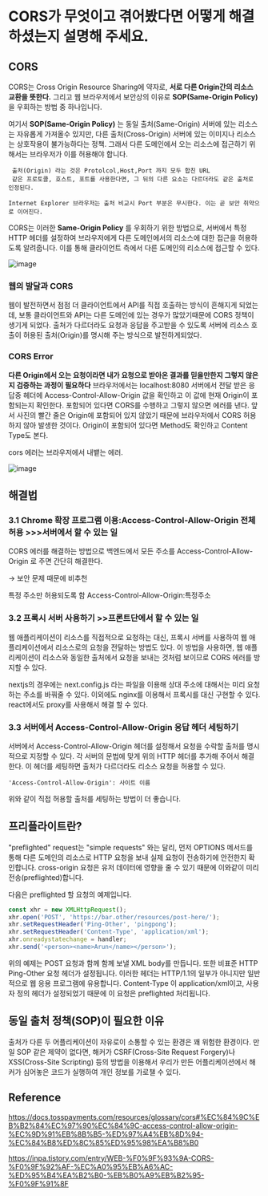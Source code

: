 # CORS가 무엇이고 겪어봤다면 어떻게 해결하셨는지 설명해 주세요.
  
## CORS
CORS는 Cross Origin Resource Sharing에 약자로, **서로 다른 Origin간의 리소스 교환을 뜻한다.** 그리고 웹 브라우저에서 보안상의 이유로 **SOP(Same-Origin Policy)** 을 우회하는 방법 중 하나입니다.

여기서 **SOP(Same-Origin Policy)** 는 동일 출처(Same-Origin) 서버에 있는 리소스는 자유롭게 가져올수 있지만, 다른 출처(Cross-Origin) 서버에 있는 이미지나 리소스는 상호작용이 불가능하다는 정책. 그래서 다른 도메인에서 오는 리소스에 접근하기 위해서는 브라우저가 이를 허용해야 합니다.

```
 출처(Origin) 라는 것은 Protolcol,Host,Port 까지 모두 합친 URL
 같은 프로토콜, 호스트, 포트를 사용한다면, 그 뒤의 다른 요소는 다르더라도 같은 출처로 인정된다.

Internet Explorer 브라우저는 출처 비교시 Port 부분은 무시한다. 이는 곧 보안 취약으로 이어진다.
```

CORS는 이러한 **Same-Origin Policy** 를 우회하기 위한 방법으로, 서버에서 특정 HTTP 헤더를 설정하여 브라우저에게 다른 도메인에서의 리소스에 대한 접근을 허용하도록 알려줍니다. 이를 통해 클라이언트 측에서 다른 도메인의 리소스에 접근할 수 있다.

 

![image](https://github.com/theo-jin/CS_ARCHIVE/assets/83561523/301ab0cf-73ee-4b9e-ae3a-4e9bf834f514)


### 웹의 발달과 CORS
웹이 발전하면서 점점 더 클라이언트에서 API를 직접 호출하는 방식이 흔해지게 되었는데, 보통 클라이언트와 API는 다른 도메인에 있는 경우가 많았기때문에 CORS 정책이 생기게 되었다. 출처가 다르더라도 요청과 응답을 주고받을 수 있도록 서버에 리소스 호출이 허용된 출처(Origin)를 명시해 주는 방식으로 발전하게되었다.

### CORS Error
**다른 Origin에서 오는 요청이라면 내가 요청으로 받아온 결과를 믿을만한지 그렇지 않은지 검증하는 과정이 필요하다**
브라우저에서는 localhost:8080 서버에서 전달 받은 응답중 헤더에 Access-Control-Allow-Origin 값을 확인하고 이 값에 현재 Origin이 포함되는지 확인한다. 포함되어 있다면 CORS를 수행하고 그렇지 않으면 에러를 낸다. 앞서 사진의 빨간 줄은 Origin에 포함되어 있지 않았기 때문에 브라우저에서 CORS 허용하지 않아 발생한 것이다. Origin이 포함되어 있다면 Method도 확인하고 Content Type도 본다.

cors 에러는 브라우저에서 내뱉는 에러.

![image](https://github.com/theo-jin/CS_ARCHIVE/assets/83561523/742efca3-e2ae-49f0-844d-b42430a2a004)


## 해결법

### 3.1 Chrome 확장 프로그램 이용:Access-Control-Allow-Origin 전체 허용 >>>서버에서 할 수 있는 일

CORS 에러를 해결하는 방법으로 백엔드에서 모든 주소를 Access-Control-Allow-Origin 로 주면 간단히 해결한다.

→ 보안 문제 때문에 비추천

특정 주소만 허용되도록 함 Access-Control-Allow-Origin:특정주소

### 3.2 프록시 서버 사용하기  >>프론트단에서 할 수 있는 일
웹 애플리케이션이 리소스를 직접적으로 요청하는 대신, 프록시 서버를 사용하여 웹 애플리케이션에서 리소스로의 요청을 전달하는 방법도 있다. 이 방법을 사용하면, 웹 애플리케이션이 리소스와 동일한 출처에서 요청을 보내는 것처럼 보이므로 CORS 에러를 방지할 수 있다.


nextjs의 경우에는 next.config.js 라는 파일을 이용해 상대 주소에 대해서는 미리 요청하는 주소를 바꿔줄 수 있다. 이외에도 nginx를 이용해서 프록시를 대신 구현할 수 있다. react에서도 proxy를 사용해서 해결 할 수 있다.


### 3.3 서버에서 Access-Control-Allow-Origin 응답 헤더 세팅하기
서버에서 Access-Control-Allow-Origin 헤더를 설정해서 요청을 수락할 출처를 명시적으로 지정할 수 있다. 
각 서버의 문법에 맞게 위의 HTTP 헤더를 추가해 주어서 해결한다.
이 헤더를 세팅하면 출처가 다르더라도 리소스 요청을 허용할 수 있다.

```
'Access-Control-Allow-Origin': 사이트 이름
```
위와 같이 직접 허용할 출처를 세팅하는 방법이 더 좋습니다.

## 프리플라이트란?
"preflighted" request는  "simple requests" 와는 달리, 먼저 OPTIONS 메서드를 통해 다른 도메인의 리소스로 HTTP 요청을 보내 실제 요청이 전송하기에 안전한지 확인합니다. cross-origin 요청은 유저 데이터에 영향을 줄 수 있기 때문에 이와같이 미리 전송(preflighted)합니다.

다음은 preflighted 할 요청의 예제입니다.

```ts
const xhr = new XMLHttpRequest();
xhr.open('POST', 'https://bar.other/resources/post-here/');
xhr.setRequestHeader('Ping-Other', 'pingpong');
xhr.setRequestHeader('Content-Type', 'application/xml');
xhr.onreadystatechange = handler;
xhr.send('<person><name>Arun</name></person>');
```
위의 예제는 POST 요청과 함께 함께 보낼 XML body를 만듭니다. 또한 비표준 HTTP Ping-Other 요청 헤더가 설정됩니다. 이러한 헤더는 HTTP/1.1의 일부가 아니지만 일반적으로 웹 응용 프로그램에 유용합니다. Content-Type 이 application/xml이고, 사용자 정의 헤더가 설정되었기 때문에 이 요청은 preflighted 처리됩니다.


## 동일 출처 정책(SOP)이 필요한 이유

출처가 다른 두 어플리케이션이 자유로이 소통할 수 있는 환경은 꽤 위험한 환경이다. 
만일 SOP 같은 제약이 없다면, 해커가 CSRF(Cross-Site Request Forgery)나 XSS(Cross-Site Scripting) 등의 방법을 이용해서 우리가 만든 어플리케이션에서 해커가 심어놓은 코드가 실행하여 개인 정보를 가로챌 수 있다.


## Reference
https://docs.tosspayments.com/resources/glossary/cors#%EC%84%9C%EB%B2%84%EC%97%90%EC%84%9C-access-control-allow-origin-%EC%9D%91%EB%8B%B5-%ED%97%A4%EB%8D%94-%EC%84%B8%ED%8C%85%ED%95%98%EA%B8%B0

https://inpa.tistory.com/entry/WEB-%F0%9F%93%9A-CORS-%F0%9F%92%AF-%EC%A0%95%EB%A6%AC-%ED%95%B4%EA%B2%B0-%EB%B0%A9%EB%B2%95-%F0%9F%91%8F